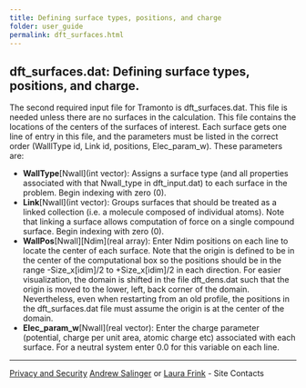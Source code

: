 ```yaml
---
title: Defining surface types, positions, and charge
folder: user_guide
permalink: dft_surfaces.html
---
```


## dft_surfaces.dat: Defining surface types, positions, and charge.

The second required input file for Tramonto is dft_surfaces.dat. This file is needed unless there are no surfaces in the calculation. This file contains the locations of the centers of the surfaces of interest. Each surface gets one line of entry in this file, and the parameters must be listed in the correct order (WalllType id, Link id, positions, Elec_param_w). These parameters are:

*   **WallType**[Nwall](int vector): Assigns a surface type (and all properties associated with that Nwall_type in dft_input.dat) to each surface in the problem. Begin indexing with zero (0).
*   **Link**[Nwall](int vector): Groups surfaces that should be treated as a linked collection (i.e. a molecule composed of individual atoms). Note that linking a surface allows computation of force on a single compound surface. Begin indexing with zero (0).
*   **WallPos**[Nwall][Ndim](real array): Enter Ndim positions on each line to locate the center of each surface. Note that the origin is defined to be in the center of the computational box so the positions should be in the range -Size_x[idim]/2 to +Size_x[idim]/2 in each direction. For easier visualization, the domain is shifted in the file dft_dens.dat such that the origin is moved to the lower, left, back corner of the domain. Nevertheless, even when restarting from an old profile, the positions in the dft_surfaces.dat file must assume the origin is at the center of the domain.
*   **Elec_param_w**[Nwall](real vector): Enter the charge parameter (potential, charge per unit area, atomic charge etc) associated with each surface. For a neutral system enter 0.0 for this variable on each line.

***

[Privacy and Security](http://www.sandia.gov/general/privacy-security/index.html)
[Andrew Salinger](mailto:agsalin@sandia.gov) or [Laura Frink](mailto:ljfrink@colderinsights.com) - Site Contacts 